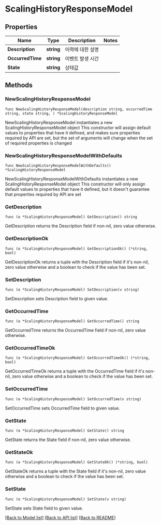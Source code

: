 # ScalingHistoryResponseModel

## Properties

Name | Type | Description | Notes
------------ | ------------- | ------------- | -------------
**Description** | **string** | 이력에 대한 설명 | 
**OccurredTime** | **string** | 이벤트 발생 시간 | 
**State** | **string** | 상태값 | 

## Methods

### NewScalingHistoryResponseModel

`func NewScalingHistoryResponseModel(description string, occurredTime string, state string, ) *ScalingHistoryResponseModel`

NewScalingHistoryResponseModel instantiates a new ScalingHistoryResponseModel object
This constructor will assign default values to properties that have it defined,
and makes sure properties required by API are set, but the set of arguments
will change when the set of required properties is changed

### NewScalingHistoryResponseModelWithDefaults

`func NewScalingHistoryResponseModelWithDefaults() *ScalingHistoryResponseModel`

NewScalingHistoryResponseModelWithDefaults instantiates a new ScalingHistoryResponseModel object
This constructor will only assign default values to properties that have it defined,
but it doesn't guarantee that properties required by API are set

### GetDescription

`func (o *ScalingHistoryResponseModel) GetDescription() string`

GetDescription returns the Description field if non-nil, zero value otherwise.

### GetDescriptionOk

`func (o *ScalingHistoryResponseModel) GetDescriptionOk() (*string, bool)`

GetDescriptionOk returns a tuple with the Description field if it's non-nil, zero value otherwise
and a boolean to check if the value has been set.

### SetDescription

`func (o *ScalingHistoryResponseModel) SetDescription(v string)`

SetDescription sets Description field to given value.


### GetOccurredTime

`func (o *ScalingHistoryResponseModel) GetOccurredTime() string`

GetOccurredTime returns the OccurredTime field if non-nil, zero value otherwise.

### GetOccurredTimeOk

`func (o *ScalingHistoryResponseModel) GetOccurredTimeOk() (*string, bool)`

GetOccurredTimeOk returns a tuple with the OccurredTime field if it's non-nil, zero value otherwise
and a boolean to check if the value has been set.

### SetOccurredTime

`func (o *ScalingHistoryResponseModel) SetOccurredTime(v string)`

SetOccurredTime sets OccurredTime field to given value.


### GetState

`func (o *ScalingHistoryResponseModel) GetState() string`

GetState returns the State field if non-nil, zero value otherwise.

### GetStateOk

`func (o *ScalingHistoryResponseModel) GetStateOk() (*string, bool)`

GetStateOk returns a tuple with the State field if it's non-nil, zero value otherwise
and a boolean to check if the value has been set.

### SetState

`func (o *ScalingHistoryResponseModel) SetState(v string)`

SetState sets State field to given value.



[[Back to Model list]](../README.md#documentation-for-models) [[Back to API list]](../README.md#documentation-for-api-endpoints) [[Back to README]](../README.md)


